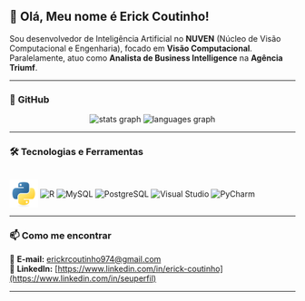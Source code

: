 ## 👋 Olá, Meu nome é Erick Coutinho!  

Sou desenvolvedor de Inteligência Artificial no **NUVEN** (Núcleo de Visão Computacional e Engenharia), focado em **Visão Computacional**.  
Paralelamente, atuo como **Analista de Business Intelligence** na **Agência Triumf**.

---

### 🚀 **GitHub**
<div align="center">
  <img src="https://gh-readme-stats.vercel.app/api?username=ErickCoutinho&hide_title=false&hide_rank=false&show_icons=true&include_all_commits=true&count_private=true&disable_animations=false&theme=dracula&locale=en&hide_border=false&cache_seconds=1800" height="150" alt="stats graph"  />
  <img src="https://gh-readme-stats.vercel.app/api/top-langs?username=ErickCoutinho&locale=en&hide_title=false&layout=compact&card_width=320&langs_count=5&theme=dracula&hide_border=false&cache_seconds=1800" height="150" alt="languages graph"  />
</div>

---

### 🛠 **Tecnologias e Ferramentas**
<div style="display: inline_block"><br>
  <img align="center" alt="Python" height="50" width="50" src="https://raw.githubusercontent.com/devicons/devicon/master/icons/python/python-original.svg">
  <img align="center" alt="R" height="50" width="50" src="https://cdn.jsdelivr.net/gh/devicons/devicon/icons/r/r-original.svg" />
  <img align="center" alt="MySQL" height="50" width="50" src="https://cdn.jsdelivr.net/gh/devicons/devicon/icons/mysql/mysql-original-wordmark.svg" />
  <img align="center" alt="PostgreSQL" height="50" width="50" src="https://cdn.jsdelivr.net/gh/devicons/devicon/icons/postgresql/postgresql-original.svg" />
  <img align="center" alt="Visual Studio" height="50" width="50" src="https://cdn.jsdelivr.net/gh/devicons/devicon/icons/visualstudio/visualstudio-plain.svg" /> 
  <img align="center" alt="PyCharm" height="50" width="50" src="https://cdn.jsdelivr.net/gh/devicons/devicon/icons/pycharm/pycharm-original.svg" />
</div>

---

### 📫 **Como me encontrar**
📧 **E-mail:** [erickrcoutinho974@gmail.com](mailto:seu-email@email.com)  
💼 **LinkedIn:** [https://www.linkedin.com/in/erick-coutinho](https://www.linkedin.com/in/seuperfil)  

---
